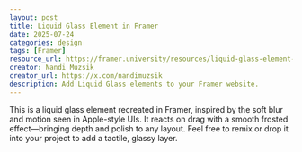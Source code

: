 ```yaml
---
layout: post
title: Liquid Glass Element in Framer
date: 2025-07-24
categories: design
tags: [Framer]
resource_url: https://framer.university/resources/liquid-glass-element-in-framer
creator: Nandi Muzsik
creator_url: https://x.com/nandimuzsik
description: Add Liquid Glass elements to your Framer website.
---
```


This is a liquid glass element recreated in Framer, inspired by the soft blur and motion seen in Apple-style UIs. It reacts on drag with a smooth frosted effect—bringing depth and polish to any layout. Feel free to remix or drop it into your project to add a tactile, glassy layer.